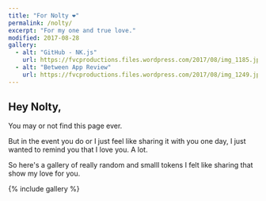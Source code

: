 ```yaml
---
title: "For Nolty ❤️"
permalink: /nolty/
excerpt: "For my one and true love."
modified: 2017-08-28
gallery:
  - alt: "GitHub - NK.js"
    url: https://fvcproductions.files.wordpress.com/2017/08/img_1185.jpg
  - alt: "Between App Review"
    url: https://fvcproductions.files.wordpress.com/2017/08/img_1249.jpg
---
```


## Hey Nolty,

You may or not find this page ever.

But in the event you do or I just feel like sharing it with you one day, I just wanted to remind you that I love you. A lot.

So here's a gallery of really random and smalll tokens I felt like sharing that show my love for you.

{% include gallery %}